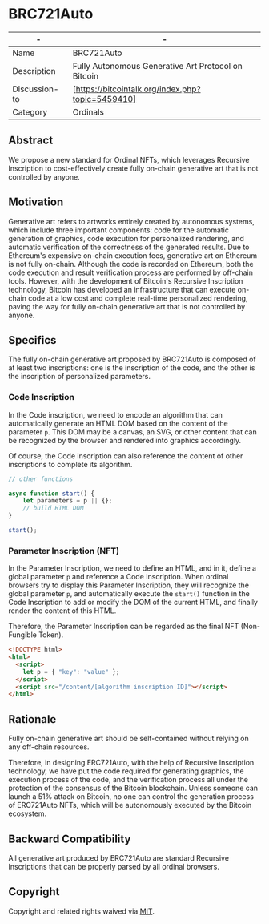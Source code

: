 # BRC721Auto
|  -   | -  |
|  ----  | ----  |
| Name  | BRC721Auto |
| Description  | Fully Autonomous Generative Art Protocol on Bitcoin |
| Discussion-to | [https://bitcointalk.org/index.php?topic=5459410] |
| Category | Ordinals |


## Abstract
We propose a new standard for Ordinal NFTs, which leverages Recursive Inscription to cost-effectively create fully on-chain generative art that is not controlled by anyone.

## Motivation
Generative art refers to artworks entirely created by autonomous systems, which include three important components: code for the automatic generation of graphics, code execution for personalized rendering, and automatic verification of the correctness of the generated results. Due to Ethereum's expensive on-chain execution fees, generative art on Ethereum is not fully on-chain. Although the code is recorded on Ethereum, both the code execution and result verification process are performed by off-chain tools. However, with the development of Bitcoin's Recursive Inscription technology, Bitcoin has developed an infrastructure that can execute on-chain code at a low cost and complete real-time personalized rendering, paving the way for fully on-chain generative art that is not controlled by anyone.

## Specifics
The fully on-chain generative art proposed by BRC721Auto is composed of at least two inscriptions: one is the inscription of the code, and the other is the inscription of personalized parameters.

### Code Inscription

In the Code inscription, we need to encode an algorithm that can automatically generate an HTML DOM based on the content of the parameter `p`. This DOM may be a canvas, an SVG, or other content that can be recognized by the browser and rendered into graphics accordingly. 

Of course, the Code inscription can also reference the content of other inscriptions to complete its algorithm.

```javascript
// other functions

async function start() {
    let parameters = p || {};
    // build HTML DOM
}

start();
```

### Parameter Inscription (NFT)

In the Parameter Inscription, we need to define an HTML, and in it, define a global parameter `p` and reference a Code Inscription. When ordinal browsers try to display this Parameter Inscription, they will recognize the global parameter `p`, and automatically execute the `start()` function in the Code Inscription to add or modify the DOM of the current HTML, and finally render the content of this HTML. 

Therefore, the Parameter Inscription can be regarded as the final NFT (Non-Fungible Token).

```HTML
<!DOCTYPE html>
<html>
  <script>
    let p = { "key": "value" }; 
  </script>
  <script src="/content/[algorithm inscription ID]"></script>
</html>
```

## Rationale

Fully on-chain generative art should be self-contained without relying on any off-chain resources. 

Therefore, in designing ERC721Auto, with the help of Recursive Inscription technology, we have put the code required for generating graphics, the execution process of the code, and the verification process all under the protection of the consensus of the Bitcoin blockchain. Unless someone can launch a 51% attack on Bitcoin, no one can control the generation process of ERC721Auto NFTs, which will be autonomously executed by the Bitcoin ecosystem.

## Backward Compatibility
All generative art produced by ERC721Auto are standard Recursive Inscriptions that can be properly parsed by all ordinal browsers.

## Copyright
Copyright and related rights waived via [MIT](../LICENSE.md).



